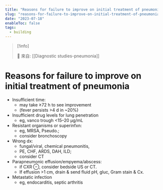 ```yaml
---
title: "Reasons for failure to improve on initial treatment of pneumonia"
slug: "reasons-for-failure-to-improve-on-initial-treatment-of-pneumonia"
date: "2023-07-18"
enableToc: false
tags:
  - building
---
```


> [!info]
>
> 🌱 來自: [[Diagnostic studies-pneumonia]]

# Reasons for failure to improve on initial treatment of pneumonia

- Insufficient time:
  - may take ≥72 h to see improvement
  - (fever persists >4 d in ~20%)
- Insufficient drug levels for lung penetration
  - eg, vanco trough <15–20 μg/mL
- Resistant organisms or superinfxn:
  - eg, MRSA, Pseudo.;
  - consider bronchoscopy
- Wrong dx:
  - fungal/viral, chemical pneumonitis,
  - PE, CHF, ARDS, DAH, ILD;
  - consider CT
- Parapneumonic effusion/empyema/abscess:
  - if CXR ⊖, consider bedside US or CT.
  - If effusion >1 cm, drain & send fluid pH, gluc, Gram stain & Cx.
- Metastatic infection
  - eg, endocarditis, septic arthritis
